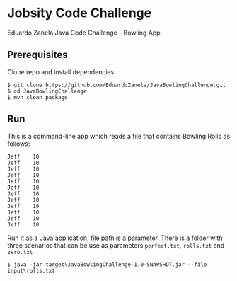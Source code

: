 # Jobsity Code Challenge

Eduardo Zanela Java Code Challenge - Bowling App

## Prerequisites

Clone repo and install dependencies

```
$ git clone https://github.com/EduardoZanela/JavaBowlingChallenge.git
$ cd JavaBowlingChallenge
$ mvn clean package
```

## Run

This is a command-line app which reads a file that contains Bowling Rolls as follows:

``` 
Jeff	10
Jeff	10
Jeff	10
Jeff	10
Jeff	10
Jeff	10
Jeff	10
Jeff	10
Jeff	10
Jeff	10
Jeff	10
Jeff	10
```

Run it as a Java application, file path is a parameter. There is a folder with three scenarios that can be use as parameters `perfect.txt`, `rolls.txt` and `zero.txt`    

```
$ java -jar target\JavaBowlingChallenge-1.0-SNAPSHOT.jar --file input\rolls.txt
```